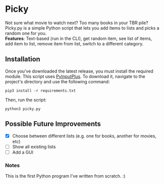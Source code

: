 # Picky
Not sure what movie to watch next? Too many books in your TBR pile? Picky.py is a simple Python script that lets you add items to lists and picks a random one for you.  
**Features**: Text-based (run in the CLI), get random item, see list of items, add item to list, remove item from list, switch to a different category.

## Installation
Once you've downloaded the latest release, you must install the required module. This script uses [PyInputPlus](https://pypi.org/project/PyInputPlus/). To download it, navigate to the project's directory and use the following command:

```
pip3 install -r requirements.txt
```

Then, run the script:

```
python3 picky.py
```

## Possible Future Improvements
- [x] Choose between different lists (e.g. one for books, another for movies, etc)
- [ ] Show all existing lists
- [ ] Add a GUI

### Notes
This is the first Python program I've written from scratch. :)